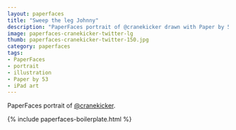 ```yaml
---
layout: paperfaces
title: "Sweep the leg Johnny"
description: "PaperFaces portrait of @cranekicker drawn with Paper by 53 on an iPad."
image: paperfaces-cranekicker-twitter-lg
thumb: paperfaces-cranekicker-twitter-150.jpg
category: paperfaces
tags: 
- PaperFaces
- portrait
- illustration
- Paper by 53
- iPad art
---
```


PaperFaces portrait of [@cranekicker](http://twitter.com/cranekicker).

{% include paperfaces-boilerplate.html %}